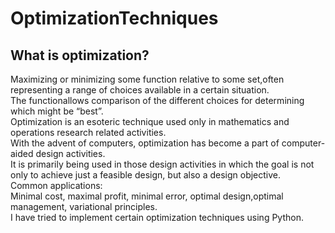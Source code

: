 # OptimizationTechniques
## What is optimization?
Maximizing or minimizing some function relative to some set,often representing a range of choices available in a certain situation.<br>
The functionallows comparison of the different choices for determining which might be “best”. <br>
Optimization is an esoteric technique used only in mathematics and operations research related activities. <br>
With the advent of computers, optimization has become a part of computer-aided design activities. <br>
It is primarily being used in those design activities in which the goal is not only to achieve just a feasible design, but also a design objective.<br>
Common applications:<br>
Minimal cost, maximal profit, minimal error, optimal design,optimal management, variational principles. <br>
I have tried to implement certain optimization techniques using Python.
